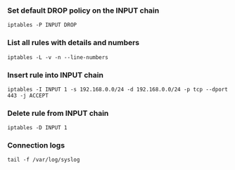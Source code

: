 ### Set default DROP policy on the INPUT chain

```
iptables -P INPUT DROP
```

### List all rules with details and numbers

```
iptables -L -v -n --line-numbers
```

### Insert rule into INPUT chain

```
iptables -I INPUT 1 -s 192.168.0.0/24 -d 192.168.0.0/24 -p tcp --dport 443 -j ACCEPT
```

### Delete rule from INPUT chain

```
iptables -D INPUT 1
```

### Connection logs

```
tail -f /var/log/syslog
```
